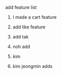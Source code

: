add feature list

1. I made a cart feature
2. add like feature

3. add tak
4. noh add
5. kim
6. kim jeongmin adds
